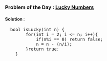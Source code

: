 ### Problem of the Day : [Lucky Numbers](https://practice.geeksforgeeks.org/problems/lucky-numbers2911/1)

#### Solution :
<pre>
  bool isLucky(int n) {
        for(int i = 2; i <= n; i++){
            if(n%i == 0) return false;
            n = n - (n/i);
        }return true;
    }
</pre>
